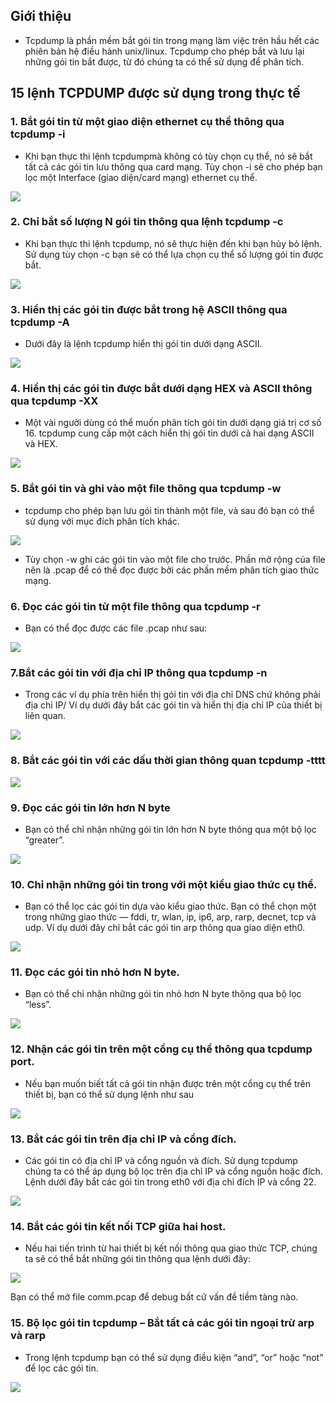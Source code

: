 ## Giới thiệu
- Tcpdump là phần mềm bắt gói tin trong mạng làm việc trên hầu hết các phiên bản hệ điều hành unix/linux. Tcpdump cho phép bắt và lưu lại những gói tin bắt được, từ đó chúng ta có thể sử dụng để phân tích.

## 15 lệnh TCPDUMP được sử dụng trong thực tế
### 1. Bắt gói tin từ một giao diện ethernet cụ thể thông qua tcpdump -i
- Khi bạn thực thi lệnh tcpdumpmà không có tùy chọn cụ thể, nó sẽ bắt tất cả các gói tin lưu thông qua card mạng. Tùy chọn -i sẽ cho phép bạn lọc một Interface (giao diện/card mạng) ethernet cụ thể.

<img src="https://i.imgur.com/GloNpt0.png">

### 2. Chỉ bắt số lượng N gói tin thông qua lệnh tcpdump -c
- Khi bạn thực thi lệnh tcpdump, nó sẽ thực hiện đến khi bạn hủy bỏ lệnh. Sử dụng tùy chọn -c bạn sẽ có thể lựa chọn cụ thể số lượng gói tin được bắt.

<img src="https://i.imgur.com/ffurGMd.png">

### 3. Hiển thị các gói tin được bắt trong hệ ASCII thông qua tcpdump -A
- Dưới đây là lệnh tcpdump hiển thị gói tin dưới dạng ASCII.

<img src="https://i.imgur.com/WpRx1Q8.png">

### 4. Hiển thị các gói tin được bắt dưới dạng HEX và ASCII thông qua tcpdump -XX
- Một vài người dùng có thể muốn phân tích gói tin dưới dạng giá trị cơ số 16. tcpdump cung cấp một cách hiển thị gói tin dưới cả hai dạng ASCII và HEX.

<img src="https://i.imgur.com/dfGJWcW.png">

### 5. Bắt gói tin và ghi vào một file thông qua tcpdump -w
- tcpdump cho phép bạn lưu gói tin thành một file, và sau đó bạn có thể sử dụng với mục đích phân tích khác.

<img src="https://i.imgur.com/r3IpDDr.png">

- Tùy chọn -w ghi các gói tin vào một file cho trước. Phần mở rộng của file nên là .pcap để có thể đọc được bởi các phần mềm phân tích giao thức mạng.

### 6. Đọc các gói tin từ một file thông qua tcpdump -r
- Bạn có thể đọc được các file .pcap như sau:

<img src="https://i.imgur.com/xQimbdw.png">

### 7.Bắt các gói tin với địa chỉ IP thông qua tcpdump -n
- Trong các ví dụ phía trên hiển thị gói tin với địa chỉ DNS chứ không phải địa chỉ IP/ Ví dụ dưới đây bắt các gói tin và hiển thị địa chỉ IP của thiết bị liên quan.

<img src="https://i.imgur.com/5fFzhIo.png">

### 8. Bắt các gói tin với các dấu thời gian thông quan tcpdump -tttt

<img src="https://i.imgur.com/u0cGk1k.png">

### 9. Đọc các gói tin lớn hơn N byte
- Bạn có thể chỉ nhận những gói tin lớn hơn N byte thông qua một bộ lọc “greater”.

<img src="https://i.imgur.com/BSAUGnC.png">

### 10. Chỉ nhận những gói tin trong với một kiểu giao thức cụ thể.
- Bạn có thể lọc các gói tin dựa vào kiểu giao thức. Bạn có thể chọn một trong những giao thức — fddi, tr, wlan, ip, ip6, arp, rarp, decnet, tcp và udp. Ví dụ dưới đây chỉ bắt các gói tin arp thông qua giao diện eth0.

<img src="https://i.imgur.com/YgfYBgb.png">

### 11. Đọc các gói tin nhỏ hơn N byte.
- Bạn có thể chỉ nhận những gói tin nhỏ hơn N byte thông qua bộ lọc “less”.

<img src="https://i.imgur.com/SKUBSba.png">

### 12. Nhận các gói tin trên một cổng cụ thể thông qua tcpdump port.
- Nếu bạn muốn biết tất cả gói tin nhận được trên một cổng cụ thể trên thiết bị, bạn có thể sử dụng lệnh như sau

<img src="https://i.imgur.com/BstEBtr.png">

### 13. Bắt các gói tin trên địa chỉ IP và cổng đích.
- Các gói tin có địa chỉ IP và cổng nguồn và đích. Sử dụng tcpdump chúng ta có thể áp dụng bộ lọc trên địa chỉ IP và cổng nguồn hoặc đích. Lệnh dưới đây bắt các gói tin trong eth0 với địa chỉ đích IP và cổng 22.

<img src="https://i.imgur.com/TiBAqyq.png">

### 14. Bắt các gói tin kết nối TCP giữa hai host.
- Nếu hai tiến trình từ hai thiết bị kết nối thông qua giao thức TCP, chúng ta sẽ có thể bắt những gói tin thông qua lệnh dưới đây:

<img src="https://i.imgur.com/z9xgqvJ.png">

Bạn có thể mở file comm.pcap để debug bất cứ vấn đề tiềm tàng nào.

### 15. Bộ lọc gói tin tcpdump – Bắt tất cả các gói tin ngoại trừ arp và rarp
- Trong lệnh tcpdump bạn có thể sử dụng điều kiện “and”, “or” hoặc “not” để lọc các gói tin.

<img src="https://i.imgur.com/4jiy9a1.png">

